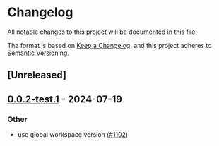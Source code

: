 # Changelog
All notable changes to this project will be documented in this file.

The format is based on [Keep a Changelog](https://keepachangelog.com/en/1.0.0/),
and this project adheres to [Semantic Versioning](https://semver.org/spec/v2.0.0.html).

## [Unreleased]

## [0.0.2-test.1](https://github.com/succinctlabs/sp1/compare/sp1-recursion-derive-v0.0.2-test...sp1-recursion-derive-v0.0.2-test.1) - 2024-07-19

### Other
- use global workspace version ([#1102](https://github.com/succinctlabs/sp1/pull/1102))
